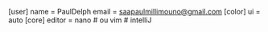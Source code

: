 [user]
    name = PaulDelph
    email = saapaulmillimouno@gmail.com
[color]
    ui = auto
[core]
    editor = nano # ou vim # intelliJ
    
 
    
